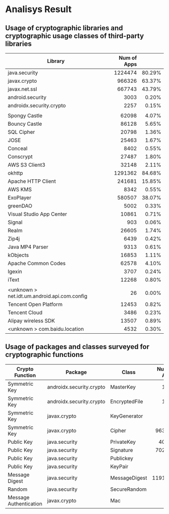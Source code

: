 Analisys Result
====

## Usage of cryptographic libraries and cryptographic usage classes of third-party libraries
| Library | Num of Apps | |
----|---:|---:
|java.security  |  1224474  |  80.29%|
|javax.crypto  |  966326  |  63.37%|
|javax.net.ssl  |  667743  |  43.79%|
|android.security  |  3003  |  0.20%|
|androidx.security.crypto  |  2257  |  0.15%|
||||
|Spongy Castle  |  62098  |  4.07%|
|Bouncy Castle  |  86128  |  5.65%|
|SQL Cipher  |  20798  |  1.36%|
|JOSE  |  25463  |  1.67%|
|Conceal  |  8402  |  0.55%|
|Conscrypt  |  27487  |  1.80%
|AWS S3 Client3  |  32148  |  2.11%|
|okhttp  |  1291362  |  84.68%|
|Apache HTTP Client  |  241681  |  15.85%|
|AWS  KMS  |  8342  |  0.55%|
|ExoPlayer  |  580507  |  38.07%|
|greenDAO | 5002 | 0.33% |
|Visual Studio App Center  |  10861  |  0.71%|
|Signal | 903 | 0.06%|
|Realm  |  26605  |  1.74%|
|Zip4j  |  6439  |  0.42%|
|Java MP4 Parser | 9313 | 0.61%|
|kObjects | 16853 | 1.11%|
|Apache Common Codes  |  62578  |  4.10%|
|Igexin | 3707 | 0.24% |
|iText  |  12268  |  0.80%|
||||
| &lt;unknown &gt; net.idt.um.android.api.com.config| 26 | 0.00%|
|Tencent Open Platform  |  12453  |  0.82%|
|Tencent Cloud | 3486 | 0.23%
|Alipay wireless SDK  |  13507  |  0.89%|
| &lt;unknown &gt; com.baidu.location |4532 | 0.30%|

## Usage of packages and classes surveyed for cryptographic functions
| Crypto Function | Package | Class | Num of Apps ||
----|----|----|---:|---:
| Symmetric Key | androidx.security.crypto  |  MasterKey  |  1208  |  0.08% |
| Symmetric Key |  androidx.security.crypto  |  EncryptedFile  |  1325  |  0.09% |
| Symmetric Key |  javax.crypto  |  KeyGenerator  |  69  |  0.00% |
| Symmetric Key |  javax.crypto  |  Cipher  |  963682  |  63.19% |
| Public Key |  java.security  |  PrivateKey  |  40567  |  2.66% |
| Public Key |  java.security  |  Signature  |  702922  |  46.09% |
| Public Key |  java.security  |  Publickey  |  0  |  0.00% |
| Public Key |  java.security  |  KeyPair  |  18  |  0.00% |
| Message Digest |  java.security  |  MessageDigest  |  1191530  |  78.13% |
| Random  |  java.security  |  SecureRandom  |  0  |  0.00% |
| Message Authentication  |  javax.crypto  |  Mac  |  46  |  0.00% \
